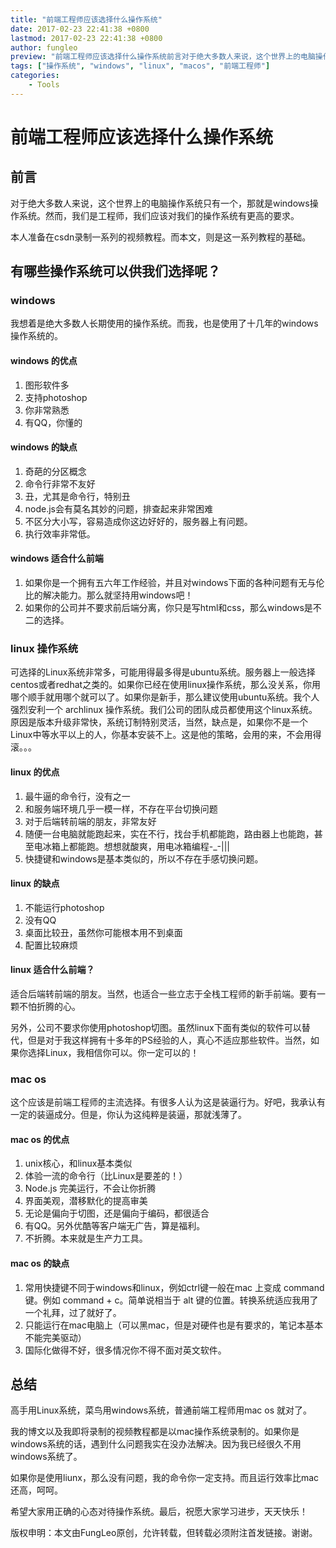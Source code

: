 ```yaml
---
title: "前端工程师应该选择什么操作系统"
date: 2017-02-23 22:41:38 +0800
lastmod: 2017-02-23 22:41:38 +0800
author: fungleo
preview: "前端工程师应该选择什么操作系统前言对于绝大多数人来说，这个世界上的电脑操作系统只有一个，那就是windows操作系统。然而，我们是工程师，我们应该对我们的操作系统有更高的要求。本人准备在csdn录制一系列的视频教程。而本文，则是这一系列教程的基础。有哪些操作系统可以供我们选择呢？windows我想着是绝大多数人长期使用的操作系统。而我，也是使用了十几年的windows操作系统的。windows的优"
tags: ["操作系统", "windows", "linux", "macos", "前端工程师"]
categories:
    - Tools
---
```


# 前端工程师应该选择什么操作系统

## 前言

对于绝大多数人来说，这个世界上的电脑操作系统只有一个，那就是windows操作系统。然而，我们是工程师，我们应该对我们的操作系统有更高的要求。

本人准备在csdn录制一系列的视频教程。而本文，则是这一系列教程的基础。

## 有哪些操作系统可以供我们选择呢？

### windows

我想着是绝大多数人长期使用的操作系统。而我，也是使用了十几年的windows操作系统的。

#### windows 的优点
1. 图形软件多
2. 支持photoshop
3. 你非常熟悉
4. 有QQ，你懂的
#### windows 的缺点
1. 奇葩的分区概念
2. 命令行非常不友好
3. 丑，尤其是命令行，特别丑
4. node.js会有莫名其妙的问题，排查起来非常困难
5. 不区分大小写，容易造成你这边好好的，服务器上有问题。
6. 执行效率非常低。

#### windows 适合什么前端
1. 如果你是一个拥有五六年工作经验，并且对windows下面的各种问题有无与伦比的解决能力。那么就坚持用windows吧！
2. 如果你的公司并不要求前后端分离，你只是写html和css，那么windows是不二的选择。

### linux 操作系统

可选择的Linux系统非常多，可能用得最多得是ubuntu系统。服务器上一般选择 centos或者redhat之类的。如果你已经在使用linux操作系统，那么没关系，你用哪个顺手就用哪个就可以了。如果你是新手，那么建议使用ubuntu系统。我个人强烈安利一个 archlinux 操作系统。我们公司的团队成员都使用这个linux系统。原因是版本升级非常快，系统订制特别灵活，当然，缺点是，如果你不是一个Linux中等水平以上的人，你基本安装不上。这是他的策略，会用的来，不会用得滚。。。

#### linux 的优点

1. 最牛逼的命令行，没有之一
2. 和服务端环境几乎一模一样，不存在平台切换问题
3. 对于后端转前端的朋友，非常友好
4. 随便一台电脑就能跑起来，实在不行，找台手机都能跑，路由器上也能跑，甚至电冰箱上都能跑。想想就酸爽，用电冰箱编程-_-|||
5. 快捷键和windows是基本类似的，所以不存在手感切换问题。

#### linux 的缺点
1. 不能运行photoshop
2. 没有QQ
3. 桌面比较丑，虽然你可能根本用不到桌面
4. 配置比较麻烦

#### linux 适合什么前端？

适合后端转前端的朋友。当然，也适合一些立志于全栈工程师的新手前端。要有一颗不怕折腾的心。

另外，公司不要求你使用photoshop切图。虽然linux下面有类似的软件可以替代，但是对于我这样拥有十多年的PS经验的人，真心不适应那些软件。当然，如果你选择Linux，我相信你可以。你一定可以的！

### mac os

这个应该是前端工程师的主流选择。有很多人认为这是装逼行为。好吧，我承认有一定的装逼成分。但是，你认为这纯粹是装逼，那就浅薄了。

#### mac os 的优点

1. unix核心，和linux基本类似
2. 体验一流的命令行（比Linux是要差的！）
3. Node.js 完美运行，不会让你折腾
4. 界面美观，潜移默化的提高审美
5. 无论是偏向于切图，还是偏向于编码，都很适合
6. 有QQ。另外优酷等客户端无广告，算是福利。
7. 不折腾。本来就是生产力工具。

#### mac os 的缺点

1. 常用快捷键不同于windows和linux，例如ctrl键一般在mac 上变成 command 键。例如 command + c。简单说相当于 alt 键的位置。转换系统适应我用了一个礼拜，过了就好了。
2. 只能运行在mac电脑上（可以黑mac，但是对硬件也是有要求的，笔记本基本不能完美驱动）
3. 国际化做得不好，很多情况你不得不面对英文软件。

## 总结

高手用Linux系统，菜鸟用windows系统，普通前端工程师用mac os 就对了。

我的博文以及我即将录制的视频教程都是以mac操作系统录制的。如果你是windows系统的话，遇到什么问题我实在没办法解决。因为我已经很久不用windows系统了。

如果你是使用liunx，那么没有问题，我的命令你一定支持。而且运行效率比mac还高，呵呵。

希望大家用正确的心态对待操作系统。最后，祝愿大家学习进步，天天快乐！

版权申明：本文由FungLeo原创，允许转载，但转载必须附注首发链接。谢谢。

